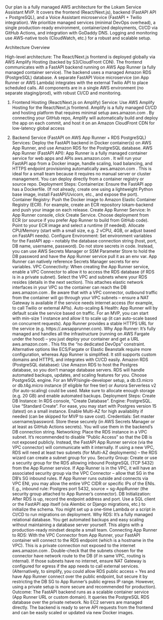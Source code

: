 Our plan is a fully managed AWS architecture for the Lokam Service Assistant MVP. It covers the frontend (React/Next.js), backend (FastAPI API + PostgreSQL), and a Voice Assistant microservice (FastAPI + Twilio integration). We prioritize managed services (minimal DevOps overhead), a single production-ready environment, containerized deployments, CI/CD via GitHub Actions, and integration with GoDaddy DNS. Logging and monitoring use AWS-native tools (CloudWatch, etc.) for a robust and scalable setup.


Architecture Overview

High-level architecture: The React/Next.js frontend is deployed globally via AWS Amplify Hosting (backed by S3/CloudFront CDN). The frontend communicates with a FastAPI backend running on AWS App Runner (a fully managed container service). The backend uses a managed Amazon RDS (PostgreSQL) database. A separate FastAPI Voice microservice (on App Runner or AWS Lambda) integrates with the external Twilio API to place scheduled calls. All components are in a single AWS environment (no separate staging/prod), with robust CI/CD and monitoring.


1. Frontend Hosting (React/Next.js on Amplify)
Service: Use AWS Amplify Hosting for the React/Next.js frontend. Amplify is a fully managed CI/CD and hosting platform that requires minimal setup
aws.amazon.com
. By connecting your GitHub repo, Amplify will automatically build and deploy the app on each commit, and host it on an Amazon CloudFront CDN for low-latency global access




2. Backend Service (FastAPI on AWS App Runner + RDS PostgreSQL)
Services: Deploy the FastAPI backend in Docker container(s) on AWS App Runner, and use Amazon RDS for the PostgreSQL database.
AWS App Runner (FastAPI API): App Runner is a fully managed container service for web apps and APIs
aws.amazon.com
. It will run your FastAPI app from a Docker image, handle scaling, load balancing, and HTTPS endpoint provisioning automatically
aws.amazon.com
. This is ideal for a small team because it requires no manual server or cluster management. You can deploy directly from a container registry or source repo. Deployment Steps:
Containerize: Ensure the FastAPI app has a Dockerfile. (If not already, create one using a lightweight Python base image, install FastAPI/Uvicorn, etc., and expose the port).
Container Registry: Push the Docker image to Amazon Elastic Container Registry (ECR). For example, create an ECR repository lokam-backend and push your image on each release.
Create App Runner Service: In App Runner console, click Create Service. Choose deployment from ECR (or source if you prefer App Runner to build from GitHub code). Point to your ECR image and select a runtime (if needed). Allocate CPU/Memory (start with a small size, e.g. 2 vCPU, 4GB, or adjust based on FastAPI needs).
Configure Environment: Set environment variables for the FastAPI app – notably the database connection string (host, port, DB name, username, password). Do not store secrets in code. Instead, you can use AWS Secrets Manager or SSM Parameter Store to hold the DB password and have the App Runner service pull it as an env var. App Runner can natively reference Secrets Manager secrets for env variables.
VPC Connectivity: When creating the App Runner service, enable a VPC Connector to allow it to access the RDS database (if RDS is in a private subnet). Select the VPC and subnets where your RDS resides (details in the next section). This attaches elastic network interfaces in your VPC so the container can reach the DB
aws.amazon.com
. Be aware that with a VPC connector, outbound traffic from the container will go through your VPC subnets – ensure a NAT Gateway is available if the service needs internet access (for example, to call Twilio or external APIs).
Auto-scaling & Health: App Runner will by default scale the service based on traffic. For an MVP, you can start with min-size 1 instance and allow it to scale up (it can auto-scale based on concurrent requests). App Runner provides a stable HTTPS URL for the service (e.g. https://<your-service-id>.awsapprunner.com).
Why App Runner: It’s fully managed and handles all the infrastructure (running on AWS Fargate under the hood) – you just deploy your container and get a URL
aws.amazon.com
. This fits the “no dedicated DevOps” constraint. Alternative options like ECS/Fargate or Elastic Beanstalk require more configuration, whereas App Runner is simplified. It still supports custom domains and HTTPS, and integrates with CI/CD easily.
Amazon RDS (PostgreSQL database): Use Amazon RDS to host the Postgres database, so you don’t manage database servers. RDS will handle automated backups, updates, and scaling features for you. Choose PostgreSQL engine. For an MVP/single-developer setup, a db.t3.micro or db.t4g.micro instance (if eligible for free tier) or Aurora Serverless v2 (for auto-scaling) could be used. Make sure to allocate enough storage (e.g. 20 GB) and enable automated backups. Deployment Steps:
Create DB Instance: In RDS console, “Create Database”. Engine: PostgreSQL. Use “Standard Create”. For ease, you may start with Postgres version 15 (latest) on a small instance. Enable Multi-AZ for high availability if needed (can be skipped for MVP to save cost).
Credentials: Set master username/password. Store these securely (in AWS Secrets Manager or at least as GitHub Actions secrets). You will use them in the backend’s DB connection string.
Networking: Place the RDS instance in a VPC subnet. It’s recommended to disable “Public Access” so that the DB is not exposed publicly. Instead, the FastAPI App Runner service (via the VPC connector) will communicate with it internally. If using a new VPC, RDS will need at least two subnets (for Multi-AZ deployments) – the RDS wizard can create a subnet group for you.
Security Group: Create or use a security group for the RDS allowing inbound PostgreSQL (TCP 5432) from the App Runner service. If App Runner is in the VPC, it will have an associated security group via the VPC Connector – allow that SG in the DB’s SG inbound rules. If App Runner runs outside and connects via VPC ENI, you may allow the entire VPC CIDR or specific IPs of the ENIs. E.g., inbound rule: Postgres port 5432, source = sg-AppRunner (the security group attached to App Runner’s connector).
DB Initialization: After RDS is up, record the endpoint address and port. Use a SQL client or the FastAPI app itself (via Alembic or Django migrations, etc.) to initialize the schema. You might set up a one-time Lambda or a script in CI/CD to run migrations on deployment.
Why RDS: It’s a fully managed relational database. You get automated backups and easy scaling without maintaining a database server yourself. This aligns with a production-ready mindset despite a small team.
Connecting App Runner to RDS: With the VPC Connector from App Runner, your FastAPI container will connect to the RDS endpoint (which is a hostname in the VPC). This is a private connection not exposed to the internet
aws.amazon.com
. Double-check that the subnets chosen for the connector have network route to the DB (if in same VPC, routing is internal). If those subnets have no internet, ensure NAT Gateway is configured for egress if the app needs to call external services. (Alternatively, to simplify, you could allow RDS public access = Yes and have App Runner connect over the public endpoint, but secure it by restricting the DB SG to App Runner’s public egress IP range. However, using a private setup is more secure and recommended for production).
Outcome: The FastAPI backend runs as a scalable container service (App Runner URL or custom domain). It queries the PostgreSQL RDS database over the private network. No EC2 servers are managed directly. The backend is ready to serve API requests from the frontend and can be easily scaled or updated via new Docker images.


